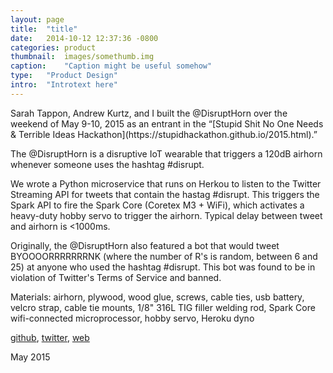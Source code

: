 ```yaml
---
layout:	page
title:	"title"
date:	2014-10-12 12:37:36 -0800
categories:	product
thumbnail:	images/somethumb.img
caption:	"Caption might be useful somehow"
type:	"Product Design"
intro:	"Introtext here"
---
```


<div class="wrapper" markdown="1">
Sarah Tappon, Andrew Kurtz, and I built the @DisruptHorn over the weekend of May 9-10, 2015 as an entrant in the “[Stupid Shit No One Needs & Terrible Ideas Hackathon](https://stupidhackathon.github.io/2015.html).”

The @DisruptHorn is a disruptive IoT wearable that triggers a 120dB airhorn whenever someone uses the hashtag #disrupt.

We wrote a Python microservice that runs on Herkou to listen to the Twitter Streaming API for tweets that contain the hastag #disrupt. This triggers the Spark API to fire the Spark Core (Coretex M3 + WiFi), which activates a heavy-duty hobby servo to trigger the airhorn. Typical delay between tweet and airhorn is <1000ms.

Originally, the @DisruptHorn also featured a bot that would tweet BYOOOORRRRRRRNK (where the number of R's is random, between 6 and 25) at anyone who used the hashtag #disrupt. This bot was found to be in violation of Twitter's Terms of Service and banned.

Materials: airhorn, plywood, wood glue, screws, cable ties, usb battery, velcro strap, cable tie mounts, 1/8" 316L TIG filler welding rod, Spark Core wifi-connected microprocessor, hobby servo, Heroku dyno

[github](github), [twitter](https://twitter.com/disrupthorn), [web](https://disruptor.herokuapp.com/)

May 2015
</div>
